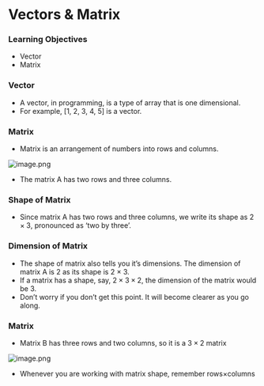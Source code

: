 # Vectors & Matrix

### Learning Objectives

* Vector
* Matrix

### Vector

* A vector, in programming, is a type of array that is one dimensional.
* For example, \[1, 2, 3, 4, 5] is a vector.

### Matrix

* Matrix is an arrangement of numbers into rows and columns.

![image.png](https://dphi-live.s3.amazonaws.com/media_uploads/image_ce134eebc081422594798b6fb9172680.png)

* The matrix A has two rows and three columns.

### Shape of Matrix

* Since matrix A has two rows and three columns, we write its shape as $2\times3$, pronounced as ‘two by three’.

### Dimension of Matrix

* The shape of matrix also tells you it’s dimensions. The dimension of matrix A is 2 as its shape is 2 $\times$ 3.
* If a matrix has a shape, say, $2\times3\times2$, the dimension of the matrix would be 3.
* Don’t worry if you don’t get this point. It will become clearer as you go along.

### Matrix

* Matrix B has three rows and two columns, so it is a $3\times2$ matrix

![image.png](https://dphi-live.s3.amazonaws.com/media_uploads/image_ad591b66fe37497f83908e0fc34aa49b.png)

* Whenever you are working with matrix shape, remember rows$\times$columns